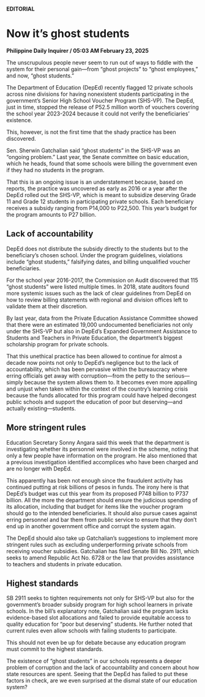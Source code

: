 **EDITORIAL**

# Now it’s ghost students

****Philippine Daily Inquirer / 05:03 AM February 23, 2025****

The unscrupulous people never seem to run out of ways to fiddle with the system for their personal gain—from “ghost projects” to “ghost employees,” and now, “ghost students.”

The Department of Education (DepEd) recently flagged 12 private schools across nine divisions for having nonexistent students participating in the government’s Senior High School Voucher Program (SHS-VP). The DepEd, just in time, stopped the release of P52.5 million worth of vouchers covering the school year 2023-2024 because it could not verify the beneficiaries’ existence.

This, however, is not the first time that the shady practice has been discovered.

Sen. Sherwin Gatchalian said “ghost students” in the SHS-VP was an “ongoing problem.” Last year, the Senate committee on basic education, which he heads, found that some schools were billing the government even if they had no students in the program.

That this is an ongoing issue is an understatement because, based on reports, the practice was uncovered as early as 2016 or a year after the DepEd rolled out the SHS-VP, which is meant to subsidize deserving Grade 11 and Grade 12 students in participating private schools. Each beneficiary receives a subsidy ranging from P14,000 to P22,500. This year’s budget for the program amounts to P27 billion.

## Lack of accountability

DepEd does not distribute the subsidy directly to the students but to the beneficiary’s chosen school. Under the program guidelines, violations include “ghost students,” falsifying dates, and billing unqualified voucher beneficiaries.

For the school year 2016-2017, the Commission on Audit discovered that 115 “ghost students” were listed multiple times. In 2018, state auditors found more systemic issues such as the lack of clear guidelines from DepEd on how to review billing statements with regional and division offices left to validate them at their discretion.

By last year, data from the Private Education Assistance Committee showed that there were an estimated 19,000 undocumented beneficiaries not only under the SHS-VP but also in DepEd’s Expanded Government Assistance to Students and Teachers in Private Education, the department’s biggest scholarship program for private schools.

That this unethical practice has been allowed to continue for almost a decade now points not only to DepEd’s negligence but to the lack of accountability, which has been pervasive within the bureaucracy where erring officials get away with corruption—from the petty to the serious—simply because the system allows them to. It becomes even more appalling and unjust when taken within the context of the country’s learning crisis because the funds allocated for this program could have helped decongest public schools and support the education of poor but deserving—and actually existing—students.

## More stringent rules

Education Secretary Sonny Angara said this week that the department is investigating whether its personnel were involved in the scheme, noting that only a few people have information on the program. He also mentioned that a previous investigation identified accomplices who have been charged and are no longer with DepEd.

This apparently has been not enough since the fraudulent activity has continued putting at risk billions of pesos in funds. The irony here is that DepEd’s budget was cut this year from its proposed P748 billion to P737 billion. All the more the department should ensure the judicious spending of its allocation, including that budget for items like the voucher program should go to the intended beneficiaries. It should also pursue cases against erring personnel and bar them from public service to ensure that they don’t end up in another government office and corrupt the system again.

The DepEd should also take up Gatchalian’s suggestions to implement more stringent rules such as excluding underperforming private schools from receiving voucher subsidies. Gatchalian has filed Senate Bill No. 2911, which seeks to amend Republic Act No. 6728 or the law that provides assistance to teachers and students in private education.

## Highest standards

SB 2911 seeks to tighten requirements not only for SHS-VP but also for the government’s broader subsidy program for high school learners in private schools. In the bill’s explanatory note, Gatchalian said the program lacks evidence-based slot allocations and failed to provide equitable access to quality education for “poor but deserving” students. He further noted that current rules even allow schools with failing students to participate.

This should not even be up for debate because any education program must commit to the highest standards.

The existence of “ghost students” in our schools represents a deeper problem of corruption and the lack of accountability and concern about how state resources are spent. Seeing that the DepEd has failed to put these factors in check, are we even surprised at the dismal state of our education system?